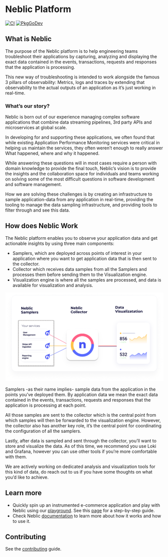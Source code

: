 # Neblic Platform

[![CI](https://github.com/neblic/platform/actions/workflows/ci_checks.yaml/badge.svg?branch=main)](https://github.com/neblic/platform/actions/workflows/ci_checks.yaml?query=branch%3Amain)
[![PkgGoDev](https://pkg.go.dev/badge/platform)](https://pkg.go.dev)


## What is Neblic

<!--what-is-neblic-start-->
The purpose of the Neblic platform is to help engineering teams troubleshoot their applications by capturing, analyzing and displaying the exact data contained in the events, transactions, requests and responses that the application is processing.

This new way of troubleshooting is intended to work alongside the famous 3 pillars of observability: Metrics, logs and traces by extending that observability to the actual outputs of an application as it’s just working in real-time.

### What’s our story?

Neblic is born out of our experience managing complex software applications that combine data streaming pipelines, 3rd party APIs and microservices at global scale.

In developing for and supporting these applications, we often found that while existing Application Performance Monitoring services were critical in helping us maintain the services, they often weren’t enough to really answer What happened, where and why it happened.

While answering these questions will in most cases require a person with domain knowledge to provide the final touch, Neblic’s vision is to provide the insights and the collaboration space for individuals and teams working on solving some of the most difficult questions in software development and software management.

How we are solving these challenges is by creating an infrastructure to sample application-data from any application in real-time, providing the tooling to manage the data sampling infrastructure, and providing tools to filter through and see this data.
<!--what-is-neblic-end-->

## How does Neblic Work

<!--how-does-neblic-work-start-->
The Neblic platform enables you to observe your application data and get actionable insights by using three main components:

* Samplers, which are deployed across points of interest in your application where you want to get application data that is then sent to the collector.
* Collector which receives data samples from all the Samplers and processes them before sending them to the Visualization engine.
* Visualization engine is where all the samples are processed, and data is available for visualization and analysis.

![Architecture overview](./docs/content/assets/imgs/arch-overview.png)

Samplers -as their name implies- sample data from the application in the points you’ve deployed them. By application data we mean the exact data contained in the events, transactions, requests and responses that the application is processing at each point.

All those samples are sent to the collector which is the central point from which samples will then be forwarded to the visualization engine. However, the collector also has another key role, it’s the central point for coordinating the configuration of all the samplers.

Lastly, after data is sampled and sent through the collector, you’ll want to store and visualize the data. As of this time, we recommend you use Loki and Grafana, however you can use other tools if you’re more comfortable with them.

We are actively working on dedicated analysis and visualization tools for this kind of data, do reach out to us if you have some thoughts on what you’d like to achieve.
<!--how-does-neblic-work-end-->

## Learn more

* Quickly spin up an instrumented e-commerce application and play with Neblic using our [playground](https://github.com/neblic/playground). See this [page](https://docs.neblic.com/latest/quickstart/playground/) for a step-by-step guide.
* Check Neblic [documentation](https://docs.neblic.com) to learn more about how it works and how to use it.

## Contributing

See the [contributing](./CONTRIBUTING.md) guide.